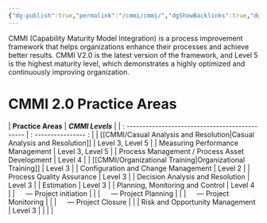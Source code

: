 ```yaml
---
{"dg-publish":true,"permalink":"/cmmi/cmmi/","dgShowBacklinks":true,"dgShowToc":true}
---
```



CMMI (Capability Maturity Model Integration) is a process improvement framework that helps organizations enhance their processes and achieve better results. CMMI V2.0 is the latest version of the framework, and Level 5 is the highest maturity level, which demonstrates a highly optimized and continuously improving organization.

# CMMI 2.0 Practice Areas

| **Practice Areas**                                   | ***CMMI Levels***          |
| : ---------------------------------------------- | : ---------------- : |
| [[CMMI/Casual Analysis and Resolution\|Casual Analysis and Resolution]]               | Level 3, Level 5     |
| Measuring Performance Management                 | Level 3, Level 5     |
| Process Management / Process Asset Development   | Level 4              |
| [[CMMI/Organizational Training\|Organizational Training]]                      | Level 3              |
| Configuration and Change Management              | Level 2              |
| Process Quality Assurance                        | Level 3              |
| Decision Analysis and Resolution                 | Level 3              |
| Estimation                                       | Level 3              |
| Planning, Monitoring and Control                 | Level 4              |
| &emsp; &mdash; Project initiation                      |                      |
| &emsp; &mdash; Project Planning                        |                      |
| &emsp; &mdash; Project Monitoring                      |                      |
| &emsp; &mdash; Project Closure                         |                      |
| Risk and Opportunity Management                  | Level 3              |
|                                                  |                      |

